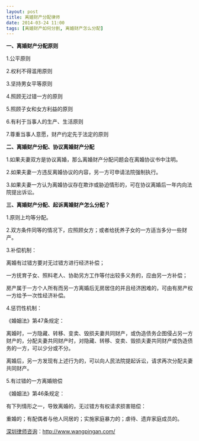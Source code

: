 ```yaml
---
layout: post
title: 离婚财产分配律师
date: 2014-03-24 11:00
tags: [离婚财产如何分割, 离婚财产怎么分配]
---
```

<strong>一、离婚财产分配原则</strong>

1.公平原则

2.权利不得滥用原则

3.坚持男女平等原则

4.照顾无过错一方的原则

5.照顾子女和女方利益的原则

6.有利于当事人的生产、生活原则

7.尊重当事人意愿，财产约定先于法定的原则

<strong>二、离婚财产分配、协议离婚财产分配</strong>

1.如果夫妻双方是协议离婚，那么离婚财产分配问题会在离婚协议书中注明。

2.如果夫妻一方违反离婚协议的内容，另一方可申请法院强制执行。

3.如果夫妻一方认为离婚协议存在欺诈或胁迫情形的，可在协议离婚后一年内向法院提出诉讼。

<strong>三、离婚财产分配、起诉离婚财产怎么分配？</strong>

1.原则上均等分配。

2.双方条件同等的情况下，应照顾女方；或者给抚养子女的一方适当多分一些财产。

3.补偿机制：

离婚有过错方要对无过错方进行经济补偿；

一方抚育子女、照料老人、协助另方工作等付出较多义务的，应由另一方补偿；

房产属于一方个人所有而另一方离婚后无房居住的并且经济困难的，可由有房产权一方给予一次性经济补偿。

4.惩罚性机制：

《婚姻法》第47条规定：

离婚时，一方隐藏、转移、变卖、毁损夫妻共同财产，或伪造债务企图侵占另一方财产的，分配夫妻共同财产时，对隐藏、转移、变卖、毁损夫妻共同财产或伪造债务的一方，可以少分或不分。

离婚后，另一方发现有上述行为的，可以向人民法院提起诉讼，请求再次分配夫妻共同财产。

5.有过错的一方离婚赔偿

《婚姻法》第46条规定：

有下列情形之一，导致离婚的，无过错方有权请求损害赔偿：

重婚的；有配偶者与他人同居的；实施家庭暴力的；虐待、遗弃家庭成员的。

<a href="http://www.wangpingan.com/">深圳律师咨询</a>：<a href="http://www.wangpingan.com/">http://www.wangpingan.com/</a>

